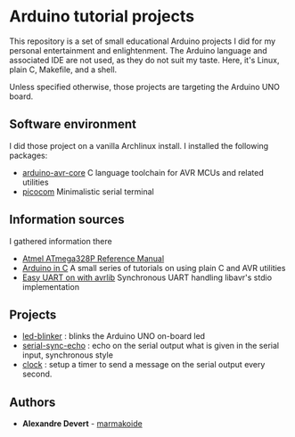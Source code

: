 # Arduino tutorial projects

This repository is a set of small educational Arduino projects I did for my 
personal entertainment and enlightenment. The Arduino language and associated 
IDE are not used, as they do not suit my taste. Here, it's Linux, plain C, 
Makefile, and a shell.

Unless specified otherwise, those projects are targeting the Arduino UNO board. 


## Software environment

I did those project on a vanilla Archlinux install. I installed the following 
packages:

* [arduino-avr-core](https://archlinux.org/packages/community/any/arduino-avr-core/) C language toolchain for AVR MCUs and related utilities
* [picocom](https://archlinux.org/packages/community/x86_64/picocom/) Minimalistic serial terminal


## Information sources

I gathered information there

* [Atmel ATmega328P Reference Manual](https://github.com/eerimoq/hardware-reference/blob/master/Atmel/atmega328p%20reference%20manual.pdf)
* [Arduino in C](https://balau82.wordpress.com/arduino-in-c) A small series of tutorials on using plain C and AVR utilities
* [Easy UART on with avrlib](https://appelsiini.net/2011/simple-usart-with-avr-libc/) Synchronous UART handling libavr's stdio implementation

## Projects

* [led-blinker](projects/led-blinker) : blinks the Arduino UNO on-board led
* [serial-sync-echo](projects/serial-sync-echo) : echo on the serial output what is given in the serial input, synchronous style
* [clock](projects/clock) : setup a timer to send a message on the serial output every second.

## Authors

* **Alexandre Devert** - [marmakoide](https://github.com/marmakoide)
